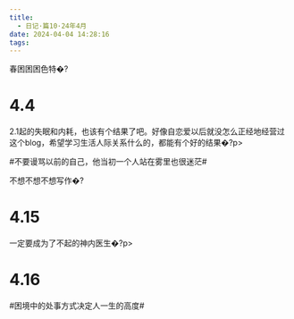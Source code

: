 ```yaml
---
title:
  - 日记·篇10·24年4月
date: 2024-04-04 14:28:16
tags:
---
```

春困困困色特�?<!--more-->
<h1>4.4</h1>
<p>2.1起的失眠和内耗，也该有个结果了吧。好像自恋爱以后就没怎么正经地经营过这个blog，希望学习生活人际关系什么的，都能有个好的结果�?p>
<p>#不要谩骂以前的自己，他当初一个人站在雾里也很迷茫#<p>
<p>不想不想不想写作�?<p>
<h1>4.15</h1>
<p>一定要成为了不起的神内医生�?p>
<h1>4.16</h1>
<p>#困境中的处事方式决定人一生的高度#<p>

